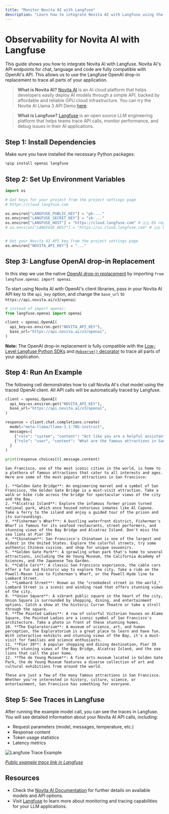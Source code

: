 ```yaml
---
title: "Monitor Novita AI with Langfuse"
description: "Learn how to integrate Novita AI with Langfuse using the OpenAI drop-in replacement."
---
```


# Observability for Novita AI with Langfuse

This guide shows you how to integrate Novita AI with Langfuse. Novita AI's API endpoints for chat, language and code are fully compatible with OpenAI's API. This allows us to use the Langfuse OpenAI drop-in replacement to trace all parts of your application.

> **What is Novita AI?** [Novita AI](https://novita.ai/) is an AI cloud platform that helps developers easily deploy AI models through a simple API, backed by affordable and reliable GPU cloud infrastructure. You can try the Novita AI Llama 3 API Demo [here](https://novita.ai/model-api/product/llm-api/playground/meta-llama-llama-3.1-70b-instruct).

> **What is Langfuse?** [Langfuse](https://langfuse.com) is an open source LLM engineering platform that helps teams trace API calls, monitor performance, and debug issues in their AI applications.

## Step 1: Install Dependencies

Make sure you have installed the necessary Python packages:


```python
%pip install openai langfuse
```

## Step 2: Set Up Environment Variables


```python
import os

# Get keys for your project from the project settings page
# https://cloud.langfuse.com

os.environ["LANGFUSE_PUBLIC_KEY"] = "pk-..." 
os.environ["LANGFUSE_SECRET_KEY"] = "sk-..."
os.environ["LANGFUSE_HOST"] = "https://cloud.langfuse.com" # 🇪🇺 EU region
# os.environ["LANGFUSE_HOST"] = "https://us.cloud.langfuse.com" # 🇺🇸 US region


# Get your Novita AI API key from the project settings page
os.environ["NOVITA_API_KEY"] = "..."
```

## Step 3: Langfuse OpenAI drop-in Replacement

In this step we use the native [OpenAI drop-in replacement](https://langfuse.com/docs/integrations/openai/python/get-started) by importing `from langfuse.openai import openai`.

To start using Novita AI with OpenAI's client libraries, pass in your Novita AI API key to the `api_key` option, and change the `base_url` to `https://api.novita.ai/v3/openai`:


```python
# instead of import openai:
from langfuse.openai import openai

client = openai.OpenAI(
  api_key=os.environ.get("NOVITA_API_KEY"),
  base_url="https://api.novita.ai/v3/openai",
)
```

**Note:** The OpenAI drop-in replacement is fully compatible with the [Low-Level Langfuse Python SDKs](https://langfuse.com/docs/sdk/python/low-level-sdk) and [`@observe()` decorator](https://langfuse.com/docs/sdk/python/decorators) to trace all parts of your application.

## Step 4: Run An Example

The following cell demonstrates how to call Novita AI's chat model using the traced OpenAI client. All API calls will be automatically traced by Langfuse.


```python
client = openai.OpenAI(
  api_key=os.environ.get("NOVITA_API_KEY"),
  base_url="https://api.novita.ai/v3/openai",
)

response = client.chat.completions.create(
  model="meta-llama/llama-3.1-70b-instruct",
  messages=[
    {"role": "system", "content": "Act like you are a helpful assistant."},
    {"role": "user", "content": "What are the famous attractions in San Francisco?"},
  ]
)

print(response.choices[0].message.content)
```

    San Francisco, one of the most iconic cities in the world, is home to a plethora of famous attractions that cater to all interests and ages. Here are some of the most popular attractions in San Francisco:
    
    1. **Golden Gate Bridge**: An engineering marvel and a symbol of San Francisco, the Golden Gate Bridge is a must-visit attraction. Take a walk or bike ride across the bridge for spectacular views of the city and the Bay.
    2. **Alcatraz Island**: Explore the infamous former prison turned national park, which once housed notorious inmates like Al Capone. Take a ferry to the island and enjoy a guided tour of the prison and its surroundings.
    3. **Fisherman's Wharf**: A bustling waterfront district, Fisherman's Wharf is famous for its seafood restaurants, street performers, and stunning views of the Bay Bridge and Alcatraz Island. Don't miss the sea lions at Pier 39!
    4. **Chinatown**: San Francisco's Chinatown is one of the largest and oldest in the United States. Explore the colorful streets, try some authentic Chinese cuisine, and shop for unique souvenirs.
    5. **Golden Gate Park**: A sprawling urban park that's home to several attractions, including the de Young Museum, the California Academy of Sciences, and the Japanese Tea Garden.
    6. **Cable Cars**: A classic San Francisco experience, the cable cars offer a fun and historic way to explore the city. Take a ride on the Powell-Mason line to Fisherman's Wharf, or the Powell-Hyde line to Lombard Street.
    7. **Lombard Street**: Known as the "crookedest street in the world," Lombard Street is a scenic and winding road that offers stunning views of the city.
    8. **Union Square**: A vibrant public square in the heart of the city, Union Square is surrounded by shopping, dining, and entertainment options. Catch a show at the historic Curran Theatre or take a stroll through the square.
    9. **The Painted Ladies**: A row of colorful Victorian houses on Alamo Square, the Painted Ladies are a iconic symbol of San Francisco's architecture. Take a photo in front of these stunning homes.
    10. **The Exploratorium**: A museum of science, art, and human perception, the Exploratorium is a great place to learn and have fun. With interactive exhibits and stunning views of the Bay, it's a must-visit for families and science enthusiasts.
    11. **Pier 39**: A popular shopping and dining destination, Pier 39 offers stunning views of the Bay Bridge, Alcatraz Island, and the sea lions that call the pier home.
    12. **The de Young Museum**: A fine arts museum located in Golden Gate Park, the de Young Museum features a diverse collection of art and cultural exhibitions from around the world.
    
    These are just a few of the many famous attractions in San Francisco. Whether you're interested in history, culture, science, or entertainment, San Francisco has something for everyone.


## Step 5: See Traces in Langfuse

After running the example model call, you can see the traces in Langfuse. You will see detailed information about your Novita AI API calls, including:

- Request parameters (model, messages, temperature, etc.)
- Response content
- Token usage statistics
- Latency metrics

![Langfuse Trace Example](https://langfuse.com/images/cookbook/integration-novitaai/novitaai-example-trace.png)

_[Public example trace link in Langfuse](https://cloud.langfuse.com/project/cm7ua5l6e05wlad07qr6ce2wn/traces/039cc8b2-dba0-479f-9cd6-63672bc08c71?timestamp=2025-03-06T02%3A15%3A15.184Z)_

## Resources

- Check the [Novita AI Documentation](https://novita.ai/docs/guides/introduction) for further details on available models and API options.
- Visit [Langfuse](https://langfuse.com) to learn more about monitoring and tracing capabilities for your LLM applications.

